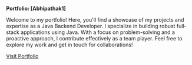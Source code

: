 **Portfolio: [Abhipathak1]**

Welcome to my portfolio! Here, you'll find a showcase of my projects and expertise as a Java Backend Developer. I specialize in building robust full-stack applications using Java. With a focus on problem-solving and a proactive approach, I contribute effectively as a team player. Feel free to explore my work and get in touch for collaborations!

[Visit Portfolio](https://abhipathak1.github.io)
